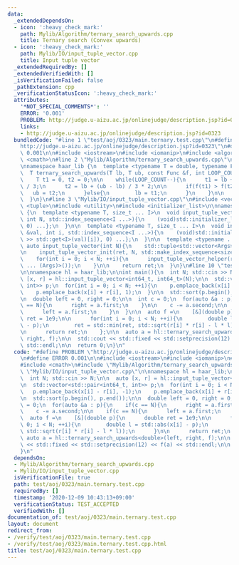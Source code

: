 ```yaml
---
data:
  _extendedDependsOn:
  - icon: ':heavy_check_mark:'
    path: Mylib/Algorithm/ternary_search_upwards.cpp
    title: Ternary search (Convex upwards)
  - icon: ':heavy_check_mark:'
    path: Mylib/IO/input_tuple_vector.cpp
    title: Input tuple vector
  _extendedRequiredBy: []
  _extendedVerifiedWith: []
  _isVerificationFailed: false
  _pathExtension: cpp
  _verificationStatusIcon: ':heavy_check_mark:'
  attributes:
    '*NOT_SPECIAL_COMMENTS*': ''
    ERROR: '0.001'
    PROBLEM: http://judge.u-aizu.ac.jp/onlinejudge/description.jsp?id=0323
    links:
    - http://judge.u-aizu.ac.jp/onlinejudge/description.jsp?id=0323
  bundledCode: "#line 1 \"test/aoj/0323/main.ternary.test.cpp\"\n#define PROBLEM \"\
    http://judge.u-aizu.ac.jp/onlinejudge/description.jsp?id=0323\"\n#define ERROR\
    \ 0.001\n\n#include <iostream>\n#include <iomanip>\n#include <algorithm>\n#include\
    \ <cmath>\n#line 2 \"Mylib/Algorithm/ternary_search_upwards.cpp\"\n#include <functional>\n\
    \nnamespace haar_lib {\n  template <typename T = double, typename Func = std::function<T(T)>>\n\
    \  T ternary_search_upwards(T lb, T ub, const Func &f, int LOOP_COUNT = 100){\n\
    \    T t1 = 0, t2 = 0;\n\n    while(LOOP_COUNT--){\n      t1 = lb + (ub - lb)\
    \ / 3;\n      t2 = lb + (ub - lb) / 3 * 2;\n\n      if(f(t1) > f(t2)){\n     \
    \   ub = t2;\n      }else{\n        lb = t1;\n      }\n    }\n\n    return lb;\n\
    \  }\n}\n#line 3 \"Mylib/IO/input_tuple_vector.cpp\"\n#include <vector>\n#include\
    \ <tuple>\n#include <utility>\n#include <initializer_list>\n\nnamespace haar_lib\
    \ {\n  template <typename T, size_t ... I>\n  void input_tuple_vector_init(T &val,\
    \ int N, std::index_sequence<I ...>){\n    (void)std::initializer_list<int>{(void(std::get<I>(val).resize(N)),\
    \ 0) ...};\n  }\n\n  template <typename T, size_t ... I>\n  void input_tuple_vector_helper(T\
    \ &val, int i, std::index_sequence<I ...>){\n    (void)std::initializer_list<int>{(void(std::cin\
    \ >> std::get<I>(val)[i]), 0) ...};\n  }\n\n  template <typename ... Args>\n \
    \ auto input_tuple_vector(int N){\n    std::tuple<std::vector<Args> ...> ret;\n\
    \n    input_tuple_vector_init(ret, N, std::make_index_sequence<sizeof ... (Args)>());\n\
    \    for(int i = 0; i < N; ++i){\n      input_tuple_vector_helper(ret, i, std::make_index_sequence<sizeof\
    \ ... (Args)>());\n    }\n\n    return ret;\n  }\n}\n#line 10 \"test/aoj/0323/main.ternary.test.cpp\"\
    \n\nnamespace hl = haar_lib;\n\nint main(){\n  int N; std::cin >> N;\n\n  auto\
    \ [x, r] = hl::input_tuple_vector<int64_t, int64_t>(N);\n\n  std::vector<std::pair<int64_t,\
    \ int>> p;\n  for(int i = 0; i < N; ++i){\n    p.emplace_back(x[i] - r[i], -1);\n\
    \    p.emplace_back(x[i] + r[i], 1);\n  }\n\n  std::sort(p.begin(), p.end());\n\
    \n  double left = 0, right = 0;\n\n  int c = 0;\n  for(auto &a : p){\n    if(c\
    \ == N){\n      right = a.first;\n    }\n\n    c -= a.second;\n\n    if(c == N){\n\
    \      left = a.first;\n    }\n  }\n\n  auto f =\n    [&](double p){\n      double\
    \ ret = 1e9;\n\n      for(int i = 0; i < N; ++i){\n        double l = std::abs(x[i]\
    \ - p);\n        ret = std::min(ret, std::sqrt(r[i] * r[i] - l * l));\n      }\n\
    \n      return ret;\n    };\n\n  auto a = hl::ternary_search_upwards<double>(left,\
    \ right, f);\n\n  std::cout << std::fixed << std::setprecision(12) << f(a) <<\
    \ std::endl;\n\n  return 0;\n}\n"
  code: "#define PROBLEM \"http://judge.u-aizu.ac.jp/onlinejudge/description.jsp?id=0323\"\
    \n#define ERROR 0.001\n\n#include <iostream>\n#include <iomanip>\n#include <algorithm>\n\
    #include <cmath>\n#include \"Mylib/Algorithm/ternary_search_upwards.cpp\"\n#include\
    \ \"Mylib/IO/input_tuple_vector.cpp\"\n\nnamespace hl = haar_lib;\n\nint main(){\n\
    \  int N; std::cin >> N;\n\n  auto [x, r] = hl::input_tuple_vector<int64_t, int64_t>(N);\n\
    \n  std::vector<std::pair<int64_t, int>> p;\n  for(int i = 0; i < N; ++i){\n \
    \   p.emplace_back(x[i] - r[i], -1);\n    p.emplace_back(x[i] + r[i], 1);\n  }\n\
    \n  std::sort(p.begin(), p.end());\n\n  double left = 0, right = 0;\n\n  int c\
    \ = 0;\n  for(auto &a : p){\n    if(c == N){\n      right = a.first;\n    }\n\n\
    \    c -= a.second;\n\n    if(c == N){\n      left = a.first;\n    }\n  }\n\n\
    \  auto f =\n    [&](double p){\n      double ret = 1e9;\n\n      for(int i =\
    \ 0; i < N; ++i){\n        double l = std::abs(x[i] - p);\n        ret = std::min(ret,\
    \ std::sqrt(r[i] * r[i] - l * l));\n      }\n\n      return ret;\n    };\n\n \
    \ auto a = hl::ternary_search_upwards<double>(left, right, f);\n\n  std::cout\
    \ << std::fixed << std::setprecision(12) << f(a) << std::endl;\n\n  return 0;\n\
    }\n"
  dependsOn:
  - Mylib/Algorithm/ternary_search_upwards.cpp
  - Mylib/IO/input_tuple_vector.cpp
  isVerificationFile: true
  path: test/aoj/0323/main.ternary.test.cpp
  requiredBy: []
  timestamp: '2020-12-09 10:43:13+09:00'
  verificationStatus: TEST_ACCEPTED
  verifiedWith: []
documentation_of: test/aoj/0323/main.ternary.test.cpp
layout: document
redirect_from:
- /verify/test/aoj/0323/main.ternary.test.cpp
- /verify/test/aoj/0323/main.ternary.test.cpp.html
title: test/aoj/0323/main.ternary.test.cpp
---
```

